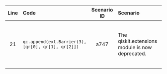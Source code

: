 | Line | Code | Scenario ID | Scenario | Artifact | Refactoring |
| :--: | :--- | :---------: | :------- | :------- | :---------- |
| 21 | `qc.append(ext.Barrier(3), [qr[0], qr[1], qr[2]])` | a747 | The qiskit.extensions module is now deprecated. | `qiskit.extensions` | Import Barrier from qiskit.circuit: `from qiskit.circuit import Barrier` and replace the line with `qc.append(Barrier(3), [qr[0], qr[1], qr[2]])`. |